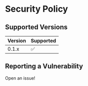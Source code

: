 # Security Policy

## Supported Versions 

| Version | Supported          |
| ------- | ------------------ |
| 0.1.x   | :white_check_mark: |


## Reporting a Vulnerability

Open an issue!
